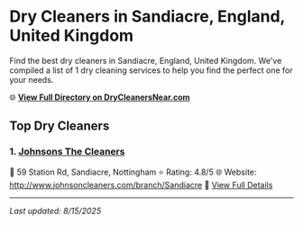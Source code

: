 # Dry Cleaners in Sandiacre, England, United Kingdom

Find the best dry cleaners in Sandiacre, England, United Kingdom. We've compiled a list of 1 dry cleaning services to help you find the perfect one for your needs.

🌐 **[View Full Directory on DryCleanersNear.com](https://drycleanersnear.com/city/United%20Kingdom/England/Sandiacre)**

## Top Dry Cleaners

### 1. [Johnsons The Cleaners](https://drycleanersnear.com/dryCleaner/689165fb2c4a23913ff112c0/johnsons-the-cleaners)
📍 59 Station Rd, Sandiacre, Nottingham
⭐ Rating: 4.8/5
🌐 Website: http://www.johnsoncleaners.com/branch/Sandiacre
🔗 [View Full Details](https://drycleanersnear.com/dryCleaner/689165fb2c4a23913ff112c0/johnsons-the-cleaners)


---

*Last updated: 8/15/2025*
